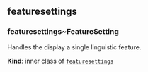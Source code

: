 <a name="module_featuresettings"></a>

## featuresettings
<a name="module_featuresettings..FeatureSetting"></a>

### featuresettings~FeatureSetting
Handles the display a single linguistic feature.

**Kind**: inner class of [<code>featuresettings</code>](#module_featuresettings)  
